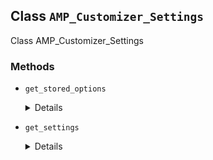## Class `AMP_Customizer_Settings`

Class AMP_Customizer_Settings

### Methods
* `get_stored_options`

	<details>

	```php
	static private get_stored_options()
	```

	Gets the AMP Customizer settings directly from the option.


	</details>
* `get_settings`

	<details>

	```php
	static public get_settings()
	```

	Gets the AMP Customizer settings.


	</details>
